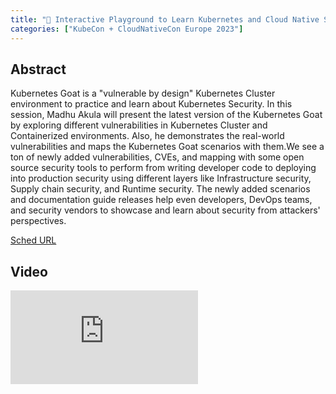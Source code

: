 ```yaml
---
title: "🦝 Interactive Playground to Learn Kubernetes and Cloud Native Security - Madhu Akula"
categories: ["KubeCon + CloudNativeCon Europe 2023"]
---
```


## Abstract

Kubernetes Goat is a "vulnerable by design" Kubernetes Cluster environment to practice and learn about Kubernetes Security. In this session, Madhu Akula will present the latest version of the Kubernetes Goat by exploring different vulnerabilities in Kubernetes Cluster and Containerized environments. Also, he demonstrates the real-world vulnerabilities and maps the Kubernetes Goat scenarios with them.We see a ton of newly added vulnerabilities, CVEs, and mapping with some open source security tools to perform from writing developer code to deploying into production security using different layers like Infrastructure security, Supply chain security, and Runtime security. The newly added scenarios and documentation guide releases help even developers, DevOps teams, and security vendors to showcase and learn about security from attackers' perspectives.

[Sched URL](https://kccnceu2023.sched.com/event/2afaa2b1afe73bfc1285bc0066b088a0)

## Video

<iframe src="https://www.youtube.com/embed/PL73BoQxe2c" frameborder="0" allow="accelerometer; autoplay; encrypted-media; gyroscope; picture-in-picture" allowfullscreen></iframe>
